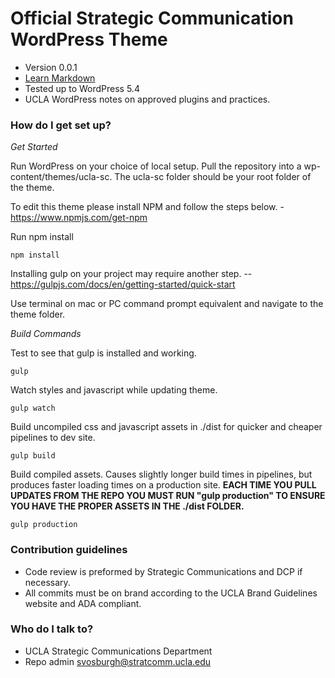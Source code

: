 # Official Strategic Communication WordPress Theme #

* Version 0.0.1
* [Learn Markdown](https://bitbucket.org/tutorials/markdowndemo)
* Tested up to WordPress 5.4
* UCLA WordPress notes on approved plugins and practices.

### How do I get set up? ###

*Get Started*

Run WordPress on your choice of local setup. Pull the repository into a wp-content/themes/ucla-sc. The ucla-sc folder should be your root folder of the theme.


To edit this theme please install NPM and follow the steps below. -https://www.npmjs.com/get-npm


Run npm install
```
npm install
```

Installing gulp on your project may require another step. -- https://gulpjs.com/docs/en/getting-started/quick-start

Use terminal on mac or PC command prompt equivalent and navigate to the theme folder.

*Build Commands*

Test to see that gulp is installed and working.
```
gulp
```

Watch styles and javascript while updating theme.
```
gulp watch
```

Build uncompiled css and javascript assets in ./dist for quicker and cheaper pipelines to dev site.
```
gulp build
```

Build compiled assets. Causes slightly longer build times in pipelines, but produces faster loading times on a production site.
**EACH TIME YOU PULL UPDATES FROM THE REPO YOU MUST RUN "gulp production" TO ENSURE YOU HAVE THE PROPER ASSETS IN THE ./dist FOLDER.**
```
gulp production
```


### Contribution guidelines ###

* Code review is preformed by Strategic Communications and DCP if necessary.
* All commits must be on brand according to the UCLA Brand Guidelines website and ADA compliant.

### Who do I talk to? ###

* UCLA Strategic Communications Department
* Repo admin svosburgh@stratcomm.ucla.edu
